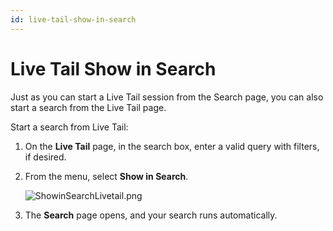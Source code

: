 ```yaml
---
id: live-tail-show-in-search
---
```


# Live Tail Show in Search

Just as you can start a Live Tail session from the Search page, you can also start a search from the Live Tail page.

Start a search from Live Tail:

1. On the **Live Tail** page, in the search box, enter a valid query with filters, if desired.
1. From the menu, select **Show in Search**.   

    ![ShowinSearchLivetail.png](/img/search/livetail/ShowinSearchLivetail.png)

1. The **Search** page opens, and your search runs automatically.
